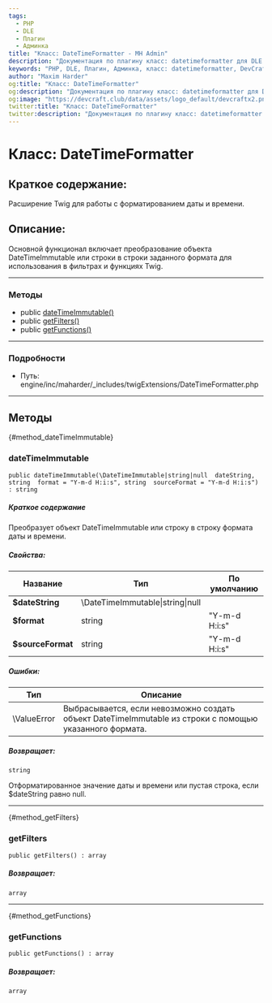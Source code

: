 ```yaml
---
tags:
  - PHP
  - DLE
  - Плагин
  - Админка
title: "Класс: DateTimeFormatter - MH Admin"
description: "Документация по плагину класс: datetimeformatter для DLE."
keywords: "PHP, DLE, Плагин, Админка, класс: datetimeformatter, DevCraft, документация"
author: "Maxim Harder"
og:title: "Класс: DateTimeFormatter"
og:description: "Документация по плагину класс: datetimeformatter для DLE."
og:image: "https://devcraft.club/data/assets/logo_default/devcraftx2.png"
twitter:title: "Класс: DateTimeFormatter"
twitter:description: "Документация по плагину класс: datetimeformatter для DLE."
---
```


# Класс: DateTimeFormatter

## Краткое содержание:

Расширение Twig для работы с форматированием даты и времени.

## Описание:

Основной функционал включает преобразование объекта DateTimeImmutable
или строки в строки заданного формата для использования в фильтрах и функциях Twig.


---

### Методы

* public [dateTimeImmutable()](#method_dateTimeImmutable)
* public [getFilters()](#method_getFilters)
* public [getFunctions()](#method_getFunctions)

---

### Подробности

* Путь: engine/inc/maharder/_includes/twigExtensions/DateTimeFormatter.php

---

## Методы

[](){#method_dateTimeImmutable}

### dateTimeImmutable

```
public dateTimeImmutable(\DateTimeImmutable|string|null  dateString, string  format = "Y-m-d H:i:s", string  sourceFormat = "Y-m-d H:i:s") : string
```

##### Краткое содержание

Преобразует объект DateTimeImmutable или строку в строку формата даты и времени.

##### Свойства:

| Название          | Тип                              | По умолчанию  |
|-------------------|----------------------------------|---------------|
| **$dateString**   | \DateTimeImmutable\|string\|null |               |
| **$format**       | string                           | "Y-m-d H:i:s" |
| **$sourceFormat** | string                           | "Y-m-d H:i:s" |

##### Ошибки:

| Тип         | Описание                                                                                                |
|-------------|---------------------------------------------------------------------------------------------------------|
| \ValueError | Выбрасывается, если невозможно создать объект DateTimeImmutable из строки с помощью указанного формата. |

##### Возвращает:

```
string
```

Отформатированное значение даты и времени или пустая строка, если $dateString равно null.

---

[](){#method_getFilters}

### getFilters

```
public getFilters() : array
```

##### Возвращает:

```
array
```

---

[](){#method_getFunctions}

### getFunctions

```
public getFunctions() : array
```

##### Возвращает:

```
array
```
